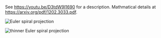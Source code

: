 See https://youtu.be/D3tdW9l1690 for a description. Mathmatical details at https://arxiv.org/pdf/1202.3033.pdf.

![Euler spiral projection](https://github.com/RozaePareza/euler-spiral-projection/raw/master/eulerSpiralProjection.png)

![thinner Euler spiral projection](https://github.com/RozaePareza/euler-spiral-projection/raw/master/eulerSpiralProjectionThin.png)
